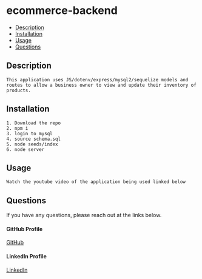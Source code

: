 # ecommerce-backend

* [Description](#description)
* [Installation](#installation)
* [Usage](#usage)
* [Questions](#questions)
    
## Description
```
This application uses JS/dotenv/express/mysql2/sequelize models and routes to allow a business owner to view and update their inventory of products.
```
## Installation
```
1. Download the repo
2. npm i
3. login to mysql 
4. source schema.sql
5. node seeds/index
6. node server
```

## Usage
```
Watch the youtube video of the application being used linked below
```



## Questions
If you have any questions, please reach out at the links below.

#### GitHub Profile
[GitHub](https://github.com/amckelvey) 
#### LinkedIn Profile
[LinkedIn](https://www.linkedin.com/in/andrew-mckelvey-47b11111/) 
